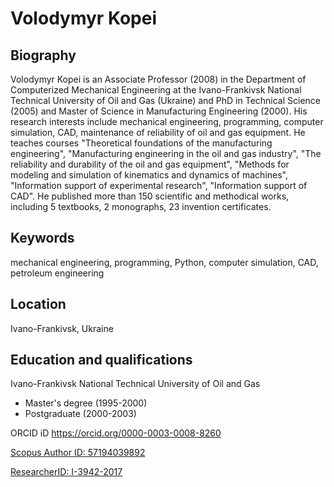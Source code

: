 # Volodymyr Kopei

[pic]: https://avatars1.githubusercontent.com/u/32579972?s=400&u=c6e14194e8b8970052da0a67cdb7c8f41ba19577&v=4 "Volodymyr Kopei"

## Biography

Volodymyr Kopei is an Associate Professor (2008) in the Department of Computerized Mechanical Engineering at the Ivano-Frankivsk National Technical University of Oil and Gas (Ukraine) and PhD in Technical Science (2005) and Master of Science in Manufacturing Engineering (2000). His research interests include mechanical engineering, programming, computer simulation, CAD, maintenance of reliability of oil and gas equipment. He teaches courses "Theoretical foundations of the manufacturing engineering", "Manufacturing engineering in the oil and gas industry", "The reliability and durability of the oil and gas equipment", "Methods for modeling and simulation of kinematics and dynamics of machines", "Information support of experimental research", "Information support of CAD". He published more than 150 scientific and methodical works, including 5 textbooks, 2 monographs, 23 invention certificates.

## Keywords

mechanical engineering, programming, Python, computer simulation, CAD, petroleum engineering

## Location

Ivano-Frankivsk, Ukraine

## Education and qualifications

Ivano-Frankivsk National Technical University of Oil and Gas
* Master's degree (1995-2000)
* Postgraduate (2000-2003)

ORCID iD https://orcid.org/0000-0003-0008-8260

[Scopus Author ID: 57194039892](http://www.scopus.com/inward/authorDetails.url?authorID=57194039892&partnerID=MN8TOARS)

[ResearcherID: I-3942-2017](http://www.researcherid.com/rid/I-3942-2017)
